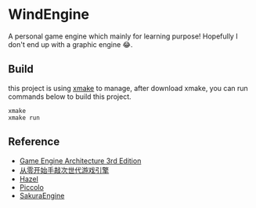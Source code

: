 # WindEngine
A personal game engine which mainly for learning purpose! Hopefully I don't end up with a graphic engine 😂.

## Build
this project is using [xmake](https://xmake.io/) to manage, after download xmake, you can run commands below to build this project.

```
xmake 
xmake run
```

## Reference
*  [Game Engine Architecture 3rd Edition](https://www.gameenginebook.com/)
*  [从零开始手敲次世代游戏引擎](https://zhuanlan.zhihu.com/p/510064704)
*  [Hazel](https://github.com/TheCherno/Hazel)
*  [Piccolo](https://github.com/BoomingTech/Piccolo)
*  [SakuraEngine](https://github.com/SakuraEngine/SakuraEngine)
